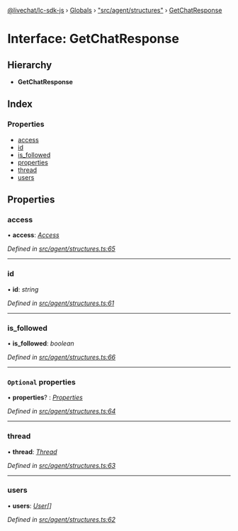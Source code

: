 [@livechat/lc-sdk-js](../README.md) › [Globals](../globals.md) › ["src/agent/structures"](../modules/_src_agent_structures_.md) › [GetChatResponse](_src_agent_structures_.getchatresponse.md)

# Interface: GetChatResponse

## Hierarchy

* **GetChatResponse**

## Index

### Properties

* [access](_src_agent_structures_.getchatresponse.md#access)
* [id](_src_agent_structures_.getchatresponse.md#id)
* [is_followed](_src_agent_structures_.getchatresponse.md#is_followed)
* [properties](_src_agent_structures_.getchatresponse.md#optional-properties)
* [thread](_src_agent_structures_.getchatresponse.md#thread)
* [users](_src_agent_structures_.getchatresponse.md#users)

## Properties

###  access

• **access**: *[Access](_src_objects_index_.access.md)*

*Defined in [src/agent/structures.ts:65](https://github.com/livechat/lc-sdk-js/blob/aff69b2/src/agent/structures.ts#L65)*

___

###  id

• **id**: *string*

*Defined in [src/agent/structures.ts:61](https://github.com/livechat/lc-sdk-js/blob/aff69b2/src/agent/structures.ts#L61)*

___

###  is_followed

• **is_followed**: *boolean*

*Defined in [src/agent/structures.ts:66](https://github.com/livechat/lc-sdk-js/blob/aff69b2/src/agent/structures.ts#L66)*

___

### `Optional` properties

• **properties**? : *[Properties](_src_objects_index_.properties.md)*

*Defined in [src/agent/structures.ts:64](https://github.com/livechat/lc-sdk-js/blob/aff69b2/src/agent/structures.ts#L64)*

___

###  thread

• **thread**: *[Thread](_src_objects_index_.thread.md)*

*Defined in [src/agent/structures.ts:63](https://github.com/livechat/lc-sdk-js/blob/aff69b2/src/agent/structures.ts#L63)*

___

###  users

• **users**: *[User](../modules/_src_objects_index_.md#user)[]*

*Defined in [src/agent/structures.ts:62](https://github.com/livechat/lc-sdk-js/blob/aff69b2/src/agent/structures.ts#L62)*
